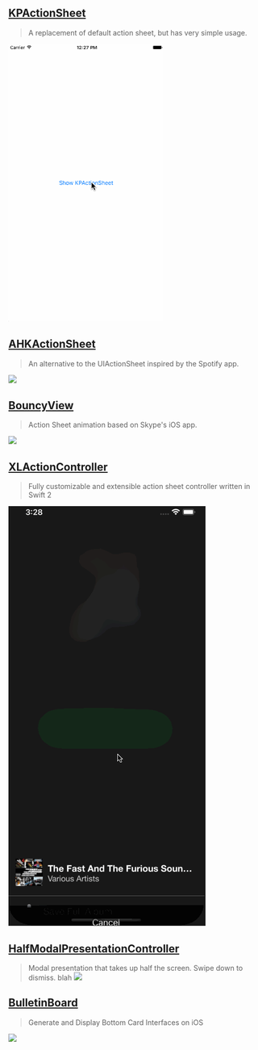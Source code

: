 [KPActionSheet](https://github.com/khuong291/KPActionSheet)
--
> A replacement of default action sheet, but has very simple usage.

![](https://github.com/khuong291/KPActionSheet/blob/master/KPActionSheet.gif)

[AHKActionSheet](https://github.com/fastred/AHKActionSheet)
--
> An alternative to the UIActionSheet inspired by the Spotify app.

![](https://raw.githubusercontent.com/fastred/AHKActionSheet/master/example.gif)

[BouncyView](https://github.com/fastred/BouncyView)
--
> Action Sheet animation based on Skype's iOS app.

![](https://raw.githubusercontent.com/fastred/BouncyView/master/demo.gif)

[XLActionController](https://github.com/xmartlabs/XLActionController)
--
> Fully customizable and extensible action sheet controller written in Swift 2

![](https://github.com/xmartlabs/XLActionController/raw/master/Media/demo_spotify.gif)

[HalfModalPresentationController](https://github.com/martinnormark/HalfModalPresentationController)
--
> Modal presentation that takes up half the screen. Swipe down to dismiss.
blah
![](https://raw.githubusercontent.com/martinnormark/HalfModalPresentationController/master/assets/half-modal-presentation.gif)

[BulletinBoard](https://github.com/alexaubry/BulletinBoard)
--
> Generate and Display Bottom Card Interfaces on iOS

![](https://raw.githubusercontent.com/alexaubry/BulletinBoard/master/.assets/demo_screenshots.png)
